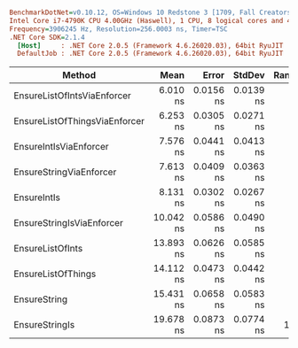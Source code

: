``` ini

BenchmarkDotNet=v0.10.12, OS=Windows 10 Redstone 3 [1709, Fall Creators Update] (10.0.16299.248)
Intel Core i7-4790K CPU 4.00GHz (Haswell), 1 CPU, 8 logical cores and 4 physical cores
Frequency=3906245 Hz, Resolution=256.0003 ns, Timer=TSC
.NET Core SDK=2.1.4
  [Host]     : .NET Core 2.0.5 (Framework 4.6.26020.03), 64bit RyuJIT
  DefaultJob : .NET Core 2.0.5 (Framework 4.6.26020.03), 64bit RyuJIT


```
|                        Method |      Mean |     Error |    StdDev | Rank | Allocated |
|------------------------------ |----------:|----------:|----------:|-----:|----------:|
|   EnsureListOfIntsViaEnforcer |  6.010 ns | 0.0156 ns | 0.0139 ns |    1 |       0 B |
| EnsureListOfThingsViaEnforcer |  6.253 ns | 0.0305 ns | 0.0271 ns |    2 |       0 B |
|        EnsureIntIsViaEnforcer |  7.576 ns | 0.0441 ns | 0.0413 ns |    3 |       0 B |
|       EnsureStringViaEnforcer |  7.613 ns | 0.0409 ns | 0.0363 ns |    4 |       0 B |
|                   EnsureIntIs |  8.131 ns | 0.0302 ns | 0.0267 ns |    5 |       0 B |
|     EnsureStringIsViaEnforcer | 10.042 ns | 0.0586 ns | 0.0490 ns |    6 |       0 B |
|              EnsureListOfInts | 13.893 ns | 0.0626 ns | 0.0585 ns |    7 |       0 B |
|            EnsureListOfThings | 14.112 ns | 0.0473 ns | 0.0442 ns |    8 |       0 B |
|                  EnsureString | 15.431 ns | 0.0658 ns | 0.0583 ns |    9 |       0 B |
|                EnsureStringIs | 19.678 ns | 0.0873 ns | 0.0774 ns |   10 |       0 B |
